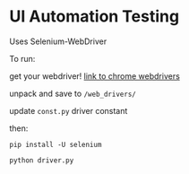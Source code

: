 # UI Automation Testing

Uses Selenium-WebDriver

To run:

get your webdriver! [link to chrome webdrivers](http://chromedriver.chromium.org/downloads)

unpack and save to `/web_drivers/`

update `const.py` driver constant

then:

```
pip install -U selenium

python driver.py
```

